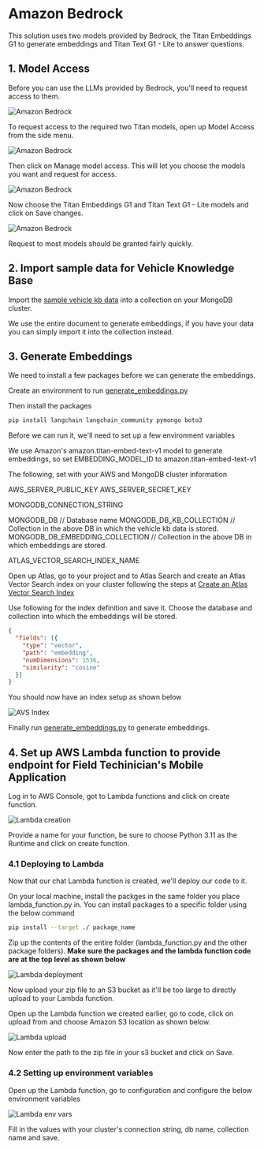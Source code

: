 # Amazon Bedrock

This solution uses two models provided by Bedrock, the Titan Embeddings G1 to generate embeddings and Titan Text G1 - Lite to answer questions.

## 1. Model Access

Before you can use the LLMs provided by Bedrock, you'll need to request access to them. 

![Amazon Bedrock](../media/bedrock-2.png)

To request access to the required two Titan models, open up Model Access from the side menu.

![Amazon Bedrock](../media/bedrock-3.png)

Then click on Manage model access. This will let you choose the models you want and request for access.

![Amazon Bedrock](../media/bedrock-4.png)

Now choose the Titan Embeddings G1 and Titan Text G1 - Lite models and click on Save changes.

![Amazon Bedrock](../media/bedrock-5.png)

Request to most models should be granted fairly quickly.

## 2. Import sample data for Vehicle Knowledge Base

Import the [sample vehicle kb data](./1-generate-embeddings/data/vehicle_knowledge_base_sample.json) into a collection on your MongoDB cluster.

We use the entire document to generate embeddings, if you have your data you can simply import it into the collection instead.

## 3. Generate Embeddings

We need to install a few packages before we can generate the embeddings.

Create an environment to run [generate_embeddings.py](./1-generate-embeddings/generate_embeddings.py)

Then install the packages

```bash
pip install langchain langchain_community pymongo boto3
```

Before we can run it, we'll need to set up a few environment variables

We use Amazon's amazon.titan-embed-text-v1 model to generate embeddings, so set EMBEDDING_MODEL_ID to amazon.titan-embed-text-v1

The following, set with your AWS and MongoDB cluster information

AWS_SERVER_PUBLIC_KEY
AWS_SERVER_SECRET_KEY

MONGODB_CONNECTION_STRING

MONGODB_DB // Database name
MONGODB_DB_KB_COLLECTION // Collection in the above DB in which the vehicle kb data is stored.
MONGODB_DB_EMBEDDING_COLLECTION // Collection in the above DB in which embeddings are stored.

ATLAS_VECTOR_SEARCH_INDEX_NAME

Open up Atlas, go to your project and to Atlas Search and create an Atlas Vector Search index on your cluster following the steps at [Create an Atlas Vector Search Index](https://www.mongodb.com/docs/atlas/atlas-vector-search/create-index/#create-an-atlas-vector-search-index)

Use following for the index definition and save it. Choose the database and collection into which the embeddings will be stored.

```json
{
  "fields": [{
    "type": "vector",
    "path": "embedding",
    "numDimensions": 1536,
    "similarity": "cosine"
  }]
}
```

You should now have an index setup as shown below

![AVS Index](../media/avs-index.png)

Finally run [generate_embeddings.py](./aws/bedrock/generate_embeddings.py) to generate embeddings.

## 4. Set up AWS Lambda function to provide endpoint for Field Techinician's Mobile Application

Log in to AWS Console, got to Lambda functions and click on create function.

![Lambda creation](../media/lambda-function-creation.png)

Provide a name for your function, be sure to choose Python 3.11 as the Runtime and click on create function.

### 4.1 Deploying to Lambda

Now that our chat Lambda function is created, we'll deploy our code to it.

On your local machine, install the packges in the same folder you place lambda_function.py in. You can install packages to a specific folder using the below command

```bash
pip install --target ./ package_name
```

Zip up the contents of the entire folder (lambda_function.py and the other package folders). **Make sure the packages and the lambda function code are at the top level as shown below**

![Lambda deployment](../media/lambda-deploy-1.png)

Now upload your zip file to an S3 bucket as it'll be too large to directly upload to your Lambda function.

Open up the Lambda function we created earlier, go to code, click on upload from and choose Amazon S3 location as shown below.

![Lambda upload](../media/lambda-upload-s3.png)

Now enter the path to the zip file in your s3 bucket and click on Save.

### 4.2 Setting up environment variables

Open up the Lambda function, go to configuration and configure the below environment variables

![Lambda env vars](../media/chat-env-vars.png)

Fill in the values with your cluster's connection string, db name, collection name and save.

